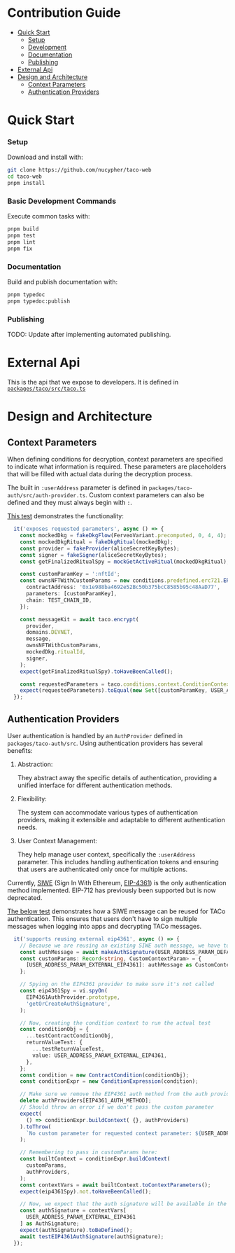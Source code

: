 # Contribution Guide

- [Quick Start](#quick-start)
  - [Setup](#setup)
  - [Development](#development)
  - [Documentation](#documentation)
  - [Publishing](#publishing)
- [External Api](#external-api)
- [Design and Architecture](#design-and-architecture)
  - [Context Parameters](#context-parameters)
  - [Authentication Providers](#authentication-providers)
# Quick Start

### Setup
Download and install with:

```bash
git clone https://github.com/nucypher/taco-web
cd taco-web
pnpm install
```

### Basic Development Commands

Execute common tasks with:

```bash
pnpm build
pnpm test
pnpm lint
pnpm fix
```

### Documentation

Build and publish documentation with:

```bash
pnpm typedoc
pnpm typedoc:publish
```

### Publishing

TODO: Update after implementing automated publishing.

# External Api
This is the api that we expose to developers.
It is defined in [`packages/taco/src/taco.ts`](https://github.com/nucypher/taco-web/blob/main/packages/taco/src/taco.ts)

# Design and Architecture

## Context Parameters
When defining conditions for decryption, context parameters are specified to indicate what information is required.
These parameters are placeholders that will be filled with actual data during the decryption process.

The built in `:userAddress` parameter is defined in `packages/taco-auth/src/auth-provider.ts`.
Custom context parameters can also be defined and they must always begin with `:`.

[This test](https://github.com/nucypher/taco-web/blob/b689493a37bec0b168f80f43347818095c3dd5ce/packages/taco/test/taco.test.ts#L102) demonstrates the functionality:
```typescript
  it('exposes requested parameters', async () => {
    const mockedDkg = fakeDkgFlow(FerveoVariant.precomputed, 0, 4, 4);
    const mockedDkgRitual = fakeDkgRitual(mockedDkg);
    const provider = fakeProvider(aliceSecretKeyBytes);
    const signer = fakeSigner(aliceSecretKeyBytes);
    const getFinalizedRitualSpy = mockGetActiveRitual(mockedDkgRitual);

    const customParamKey = ':nftId';
    const ownsNFTWithCustomParams = new conditions.predefined.erc721.ERC721Ownership({
      contractAddress: '0x1e988ba4692e52Bc50b375bcC8585b95c48AaD77',
      parameters: [customParamKey],
      chain: TEST_CHAIN_ID,
    });

    const messageKit = await taco.encrypt(
      provider,
      domains.DEVNET,
      message,
      ownsNFTWithCustomParams,
      mockedDkg.ritualId,
      signer,
    );
    expect(getFinalizedRitualSpy).toHaveBeenCalled();

    const requestedParameters = taco.conditions.context.ConditionContext.requestedContextParameters(messageKit);
    expect(requestedParameters).toEqual(new Set([customParamKey, USER_ADDRESS_PARAM_DEFAULT]));
  });
```

## Authentication Providers
User authentication is handled by an `AuthProvider` defined in `packages/taco-auth/src`.
Using authentication providers has several benefits:
1. Abstraction:

    They abstract away the specific details of authentication, providing a unified interface for different authentication methods.

2. Flexibility:

    The system can accommodate various types of authentication providers, making it extensible and adaptable to different authentication needs.

3. User Context Management:

    They help manage user context, specifically the `:userAddress` parameter. This includes handling authentication tokens and ensuring that users are authenticated only once for multiple actions.

Currently, [SIWE](https://docs.login.xyz/) (Sign In With Ethereum, [EIP-4361](https://eips.ethereum.org/EIPS/eip-4361)) is the only authentication method implemented.
EIP-712 has previously been supported but is now deprecated.

[The below test](https://github.com/nucypher/taco-web/blob/b689493a37bec0b168f80f43347818095c3dd5ce/packages/taco/test/conditions/context.test.ts#L382C1-L429C6) demonstrates how a SIWE message can be reused for TACo authentication.
This ensures that users don't have to sign multiple messages when logging into apps and decrypting TACo messages.

```typescript
  it('supports reusing external eip4361', async () => {
    // Because we are reusing an existing SIWE auth message, we have to pass it as a custom parameter
    const authMessage = await makeAuthSignature(USER_ADDRESS_PARAM_DEFAULT);
    const customParams: Record<string, CustomContextParam> = {
      [USER_ADDRESS_PARAM_EXTERNAL_EIP4361]: authMessage as CustomContextParam,
    };

    // Spying on the EIP4361 provider to make sure it's not called
    const eip4361Spy = vi.spyOn(
      EIP4361AuthProvider.prototype,
      'getOrCreateAuthSignature',
    );

    // Now, creating the condition context to run the actual test
    const conditionObj = {
      ...testContractConditionObj,
      returnValueTest: {
        ...testReturnValueTest,
        value: USER_ADDRESS_PARAM_EXTERNAL_EIP4361,
      },
    };
    const condition = new ContractCondition(conditionObj);
    const conditionExpr = new ConditionExpression(condition);

    // Make sure we remove the EIP4361 auth method from the auth providers first
    delete authProviders[EIP4361_AUTH_METHOD];
    // Should throw an error if we don't pass the custom parameter
    expect(
      () => conditionExpr.buildContext( {}, authProviders)
    ).toThrow(
      `No custom parameter for requested context parameter: ${USER_ADDRESS_PARAM_EXTERNAL_EIP4361}`,
    );

    // Remembering to pass in customParams here:
    const builtContext = conditionExpr.buildContext(
      customParams,
      authProviders,
    );
    const contextVars = await builtContext.toContextParameters();
    expect(eip4361Spy).not.toHaveBeenCalled();

    // Now, we expect that the auth signature will be available in the context variables
    const authSignature = contextVars[
      USER_ADDRESS_PARAM_EXTERNAL_EIP4361
    ] as AuthSignature;
    expect(authSignature).toBeDefined();
    await testEIP4361AuthSignature(authSignature);
  });
```